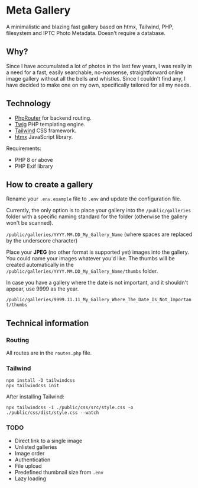 # Meta Gallery

A minimalistic and blazing fast gallery based on htmx, Tailwind, PHP, filesystem and IPTC Photo Metadata. Doesn't require a database.

## Why?

Since I have accumulated a lot of photos in the last few years, I was really in a need for a fast, easily searchable, no-nonsense, straightforward online image gallery without all the bells and whistles. Since I couldn't find any, I have decided to make one on my own, specifically tailored for all my needs.

## Technology

- [PhpRouter](https://github.com/miladrahimi/phprouter) for backend routing.
- [Twig](https://github.com/twigphp/Twig) PHP templating engine.
- [Tailwind](https://tailwindcss.com/) CSS framework.
- [htmx](https://htmx.org/) JavaScript library.

Requirements:

- PHP 8 or above
- PHP Exif library

## How to create a gallery

Rename your `.env.example` file to `.env` and update the configuration file.

Currently, the only option is to place your gallery into the `/public/galleries` folder with a specific naming standard for the folder (otherwise the gallery won't be scanned).

`/public/galleries/YYYY.MM.DD_My_Gallery_Name` (where spaces are replaced by the underscore character)

Place your **JPEG** (no other format is supported yet) images into the gallery. You could name your images whatever you'd like. The thumbs will be created automatically in the `/public/galleries/YYYY.MM.DD_My_Gallery_Name/thumbs` folder.

In case you have a gallery where the date is not important, and it shouldn't appear, use 9999 as the year.

`/public/galleries/9999.11.11_My_Gallery_Where_The_Date_Is_Not_Important/thumbs`

## Technical information

### Routing

All routes are in the `routes.php` file.

### Tailwind

```
npm install -D tailwindcss
npx tailwindcss init
```

After installing Tailwind:

`npx tailwindcss -i ./public/css/src/style.css -o ./public/css/dist/style.css --watch`

### TODO

- Direct link to a single image
- Unlisted galleries
- Image order
- Authentication
- File upload
- Predefined thumbnail size from `.env`
- Lazy loading
